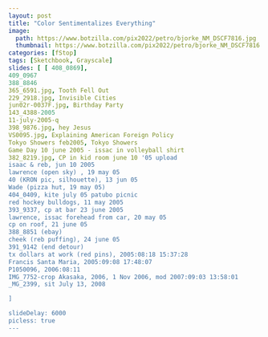 ```yaml
---
layout: post
title: "Color Sentimentalizes Everything"
image:
  path: https://www.botzilla.com/pix2022/petro/bjorke_NM_DSCF7816.jpg
  thumbnail: https://www.botzilla.com/pix2022/petro/bjorke_NM_DSCF7816.jpg
categories: [fStop]
tags: [Sketchbook, Grayscale]
slides: [ [ 408_0869],
409_0967
388_8846
365_6591.jpg, Tooth Fell Out
229_2918.jpg, Invisible Cities
jun02r-0037F.jpg, Birthday Party
143_4388-2005
11-july-2005-q
398_9876.jpg, hey Jesus
VS0095.jpg, Explaining American Foreign Policy
Tokyo Showers feb2005, Tokyo Showers
Game Day 10 june 2005 - issac in volleyball shirt
382_8219.jpg, CP in kid room june 10 '05 upload
isaac & reb, jun 10 2005
lawrence (open sky) , 19 may 05
40 (KRON pic, silhouette), 13 jun 05
Wade (pizza hut, 19 may 05)
404_0409, kite july 05 patubo picnic
red hockey bulldogs, 11 may 2005
393_9337, cp at bar 23 june 2005
lawrence, issac forehead from car, 20 may 05
cp on roof, 21 june 05
388_8851 (ebay)
cheek (reb puffing), 24 june 05
391_9142 (end detour)
tx dollars at work (red pins), 2005:08:18 15:37:28
Francis Santa Maria, 2005:09:08 17:48:07
P1050096, 2006:08:11
IMG_7752-crop Akasaka, 2006, 1 Nov 2006, mod 2007:09:03 13:58:01
_MG_2399, sit July 13, 2008

]

slideDelay: 6000
picless: true
---
```


<!--more-->



